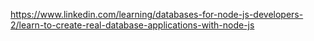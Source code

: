 https://www.linkedin.com/learning/databases-for-node-js-developers-2/learn-to-create-real-database-applications-with-node-js
